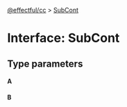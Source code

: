 [@effectful/cc](../README.md) > [SubCont](../interfaces/subcont.md)



# Interface: SubCont

## Type parameters
#### A 
#### B 

